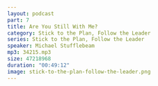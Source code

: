 ```yaml
---
layout: podcast
part: 7
title: Are You Still With Me?
category: Stick to the Plan, Follow the Leader
series: Stick to the Plan, Follow the Leader
speaker: Michael Stufflebeam
mp3: 34215.mp3
size: 47218968
duration: "00:49:12"
image: stick-to-the-plan-follow-the-leader.png
---
```


